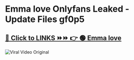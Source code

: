 
 # Emma love Onlyfans Leaked - Update Files gf0p5

## <h2><a href="https://clipsfans.com/Emma_love&ref=git">🔗 Click to LINKS ⏩⏩ 👉 🟢 Emma love </a></h2>

<a href="https://clipsfans.com/Emma_love&ref=git" rel="nofollow" data-target="animated-image.originalLink"><img src="https://i.ibb.co.com/xMMVF88/686577567.gif" alt="Viral Video Original" style="max-width: 100%; display: inline-block;" data-target="animated-image.originalImage"></a>

